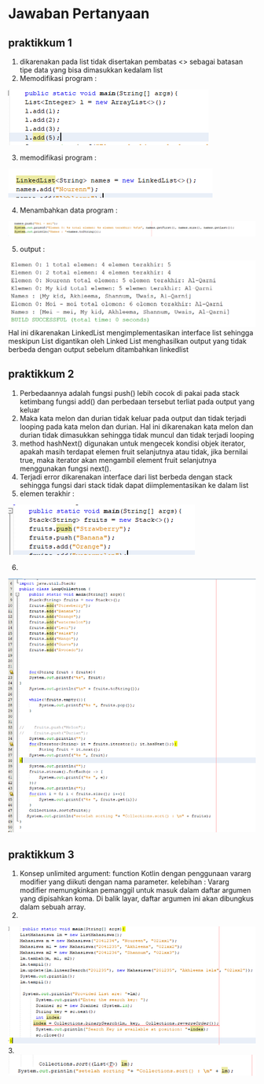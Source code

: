 # Jawaban Pertanyaan
## praktikkum 1
1. dikarenakan pada list tidak disertakan pembatas <> sebagai batasan tipe data yang bisa dimasukkan kedalam list
2. Memodifikasi program : 
<img src ="1.png">

3. memodifikasi program :
<img src ="2.png">

4. Menambahkan data program :
<img src ="3.png">

5. output : 
<img src ="4.png">
Hal ini dikarenakan LinkedList mengimplementasikan interface list sehingga meskipun List digantikan oleh Linked List menghasilkan output yang tidak berbeda dengan output sebelum ditambahkan linkedlist

## praktikkum 2
1. Perbedaannya adalah fungsi push() lebih cocok di pakai pada stack ketimbang fungsi add() dan perbedaan tersebut terliat pada output yang keluar
2. Maka kata melon dan durian tidak keluar pada output dan tidak terjadi looping pada kata melon dan durian. Hal ini dikarenakan kata melon dan durian tidak dimasukkan sehingga tidak muncul dan tidak terjadi looping
3. method hashNext() digunakan untuk mengecek kondisi objek iterator, apakah masih terdapat elemen fruit selanjutnya atau tidak, jika bernilai true, maka iterator akan mengambil element fruit selanjutnya menggunakan fungsi next().
4. Terjadi error dikarenakan interface dari list berbeda dengan stack sehingga fungsi dari stack tidak dapat diimplementasikan ke dalam list
5. elemen terakhir : 
<img src ="5.png">

6. 
<img src ="6.png">

## praktikkum 3
1. Konsep unlimited argument: function Kotlin dengan penggunaan vararg modifier yang diikuti dengan nama parameter.
kelebihan : Vararg modifier memungkinkan pemanggil untuk masuk dalam daftar argumen yang dipisahkan koma. Di balik layar, daftar argumen ini akan dibungkus dalam sebuah array.
2. 
<img src ="7.png">
3. 
<img src ="8.png">